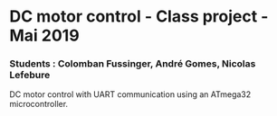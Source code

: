# DC motor control - Class project - Mai 2019

### Students : Colomban Fussinger, André Gomes, Nicolas Lefebure

DC motor control with UART communication using an ATmega32 microcontroller.
